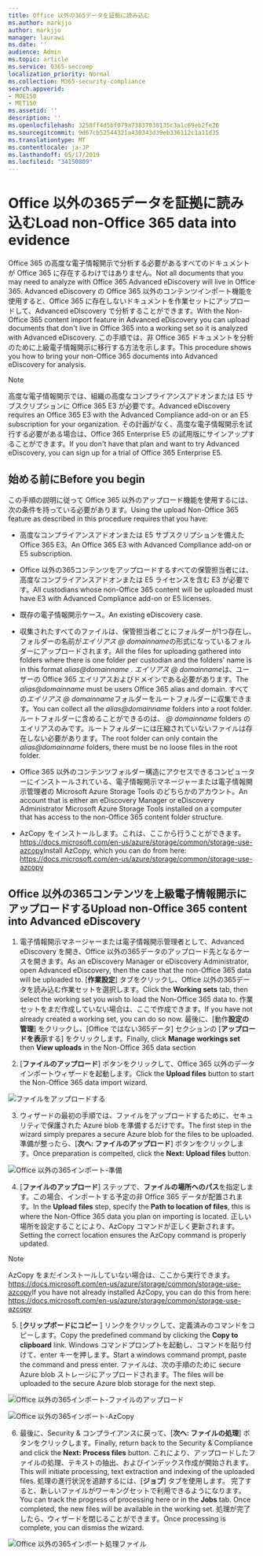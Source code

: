 ```yaml
---
title: Office 以外の365データを証拠に読み込む
ms.author: markjjo
author: markjjo
manager: laurawi
ms.date: ''
audience: Admin
ms.topic: article
ms.service: O365-seccomp
localization_priority: Normal
ms.collection: M365-security-compliance
search.appverid:
- MOE150
- MET150
ms.assetid: ''
description: ''
ms.openlocfilehash: 3258ff4d5bf079a73837038135c3a1c69eb2fe26
ms.sourcegitcommit: 9d67cb52544321a430343d39eb336112c1a11d35
ms.translationtype: MT
ms.contentlocale: ja-JP
ms.lasthandoff: 05/17/2019
ms.locfileid: "34150809"
---
```

# <a name="load-non-office-365-data-into-evidence"></a><span data-ttu-id="c4ff3-102">Office 以外の365データを証拠に読み込む</span><span class="sxs-lookup"><span data-stu-id="c4ff3-102">Load non-Office 365 data into evidence</span></span>

<span data-ttu-id="c4ff3-103">Office 365 の高度な電子情報開示で分析する必要があるすべてのドキュメントが Office 365 に存在するわけではありません。</span><span class="sxs-lookup"><span data-stu-id="c4ff3-103">Not all documents that you may need to analyze with Office 365 Advanced eDiscovery will live in Office 365.</span></span> <span data-ttu-id="c4ff3-104">Advanced eDiscovery の Office 365 以外のコンテンツインポート機能を使用すると、Office 365 に存在しないドキュメントを作業セットにアップロードして、Advanced eDiscovery で分析することができます。</span><span class="sxs-lookup"><span data-stu-id="c4ff3-104">With the Non-Office 365 content import feature in Advanced eDiscovery you can upload documents that don't live in Office 365 into a working set so it is analyzed with Advanced eDiscovery.</span></span> <span data-ttu-id="c4ff3-105">この手順では、非 Office 365 ドキュメントを分析のために上級電子情報開示に移行する方法を示します。</span><span class="sxs-lookup"><span data-stu-id="c4ff3-105">This procedure shows you how to bring your non-Office 365 documents into Advanced eDiscovery for analysis.</span></span>

>[!Note]
><span data-ttu-id="c4ff3-106">高度な電子情報開示では、組織の高度なコンプライアンスアドオンまたは E5 サブスクリプションに Office 365 E3 が必要です。</span><span class="sxs-lookup"><span data-stu-id="c4ff3-106">Advanced eDiscovery requires an Office 365 E3 with the Advanced Compliance add-on or an E5 subscription for your organization.</span></span> <span data-ttu-id="c4ff3-107">その計画がなく、高度な電子情報開示を試行する必要がある場合は、Office 365 Enterprise E5 の試用版にサインアップすることができます。</span><span class="sxs-lookup"><span data-stu-id="c4ff3-107">If you don't have that plan and want to try Advanced eDiscovery, you can sign up for a trial of Office 365 Enterprise E5.</span></span>

## <a name="before-you-begin"></a><span data-ttu-id="c4ff3-108">始める前に</span><span class="sxs-lookup"><span data-stu-id="c4ff3-108">Before you begin</span></span>
<span data-ttu-id="c4ff3-109">この手順の説明に従って Office 365 以外のアップロード機能を使用するには、次の条件を持っている必要があります。</span><span class="sxs-lookup"><span data-stu-id="c4ff3-109">Using the upload Non-Office 365 feature as described in this procedure requires that you have:</span></span>

- <span data-ttu-id="c4ff3-110">高度なコンプライアンスアドオンまたは E5 サブスクリプションを備えた Office 365 E3。</span><span class="sxs-lookup"><span data-stu-id="c4ff3-110">An Office 365 E3 with Advanced Compliance add-on or E5 subscription.</span></span>

- <span data-ttu-id="c4ff3-111">Office 以外の365コンテンツをアップロードするすべての保管担当者には、高度なコンプライアンスアドオンまたは E5 ライセンスを含む E3 が必要です。</span><span class="sxs-lookup"><span data-stu-id="c4ff3-111">All custodians whose non-Office 365 content will be uploaded must have E3 with Advanced Compliance add-on or E5 licenses.</span></span>

- <span data-ttu-id="c4ff3-112">既存の電子情報開示ケース。</span><span class="sxs-lookup"><span data-stu-id="c4ff3-112">An existing eDiscovery case.</span></span>

- <span data-ttu-id="c4ff3-113">収集されたすべてのファイルは、保管担当者ごとにフォルダーが1つ存在し、フォルダーの名前が*エイリアス @ domainname*の形式になっているフォルダーにアップロードされます。</span><span class="sxs-lookup"><span data-stu-id="c4ff3-113">All the files for uploading gathered into folders where there is one folder per custodian and the folders' name is in this format *alias@domainname* .</span></span> <span data-ttu-id="c4ff3-114">*エイリアス @ domainname*は、ユーザーの Office 365 エイリアスおよびドメインである必要があります。</span><span class="sxs-lookup"><span data-stu-id="c4ff3-114">The *alias@domainname* must be users Office 365 alias and domain.</span></span> <span data-ttu-id="c4ff3-115">すべての*エイリアス @ domainname*フォルダーをルートフォルダーに収集できます。</span><span class="sxs-lookup"><span data-stu-id="c4ff3-115">You can collect all the *alias@domainname* folders into a root folder.</span></span> <span data-ttu-id="c4ff3-116">ルートフォルダーに含めることができるのは、 *@ domainname* folders のエイリアスのみです。ルートフォルダーには圧縮されていないファイルは存在しない必要があります。</span><span class="sxs-lookup"><span data-stu-id="c4ff3-116">The root folder can only contain the *alias@domainname* folders, there must be no loose files in the root folder.</span></span>

- <span data-ttu-id="c4ff3-117">Office 365 以外のコンテンツフォルダー構造にアクセスできるコンピューターにインストールされている、電子情報開示マネージャーまたは電子情報開示管理者の Microsoft Azure Storage Tools のどちらかのアカウント。</span><span class="sxs-lookup"><span data-stu-id="c4ff3-117">An account that is either an eDiscovery Manager or eDiscovery Administrator Microsoft Azure Storage Tools installed on a computer that has access to the non-Office 365 content folder structure.</span></span>

- <span data-ttu-id="c4ff3-118">AzCopy をインストールします。これは、ここから行うことができます。https://docs.microsoft.com/en-us/azure/storage/common/storage-use-azcopy</span><span class="sxs-lookup"><span data-stu-id="c4ff3-118">Install AzCopy, which you can do from here: https://docs.microsoft.com/en-us/azure/storage/common/storage-use-azcopy</span></span>

## <a name="upload-non-office-365-content-into-advanced-ediscovery"></a><span data-ttu-id="c4ff3-119">Office 以外の365コンテンツを上級電子情報開示にアップロードする</span><span class="sxs-lookup"><span data-stu-id="c4ff3-119">Upload non-Office 365 content into Advanced eDiscovery</span></span>

1. <span data-ttu-id="c4ff3-120">電子情報開示マネージャーまたは電子情報開示管理者として、Advanced eDiscovery を開き、Office 以外の365データのアップロード先となるケースを開きます。</span><span class="sxs-lookup"><span data-stu-id="c4ff3-120">As an eDiscovery Manager or eDiscovery Administrator, open Advanced eDiscovery, then the case that the non-Office 365 data will be uploaded to.</span></span>  <span data-ttu-id="c4ff3-121">[**作業設定**] タブをクリックし、Office 以外の365データを読み込む作業セットを選択します。</span><span class="sxs-lookup"><span data-stu-id="c4ff3-121">Click the **Working sets** tab, then select the working set you wish to load the Non-Office 365 data to.</span></span>  <span data-ttu-id="c4ff3-122">作業セットをまだ作成していない場合は、ここで作成できます。</span><span class="sxs-lookup"><span data-stu-id="c4ff3-122">If you have not already created a working set, you can do so now.</span></span>  <span data-ttu-id="c4ff3-123">最後に、[動作**設定の管理**] をクリックし、[Office ではない365データ] セクションの [**アップロードを表示**する] をクリックします。</span><span class="sxs-lookup"><span data-stu-id="c4ff3-123">Finally, click **Manage workings set** then **View uploads** in the Non-Office 365 data section</span></span>

2. <span data-ttu-id="c4ff3-124">[**ファイルのアップロード**] ボタンをクリックして、Office 365 以外のデータインポートウィザードを起動します。</span><span class="sxs-lookup"><span data-stu-id="c4ff3-124">Click the **Upload files** button to start the Non-Office 365 data import wizard.</span></span>

![ファイルをアップロードする](../media/574f4059-4146-4058-9df3-ec97cf28d7c7.png)

3. <span data-ttu-id="c4ff3-126">ウィザードの最初の手順では、ファイルをアップロードするために、セキュリティで保護された Azure blob を準備するだけです。</span><span class="sxs-lookup"><span data-stu-id="c4ff3-126">The first step in the wizard simply prepares a secure Azure blob for the files to be uploaded.</span></span>  <span data-ttu-id="c4ff3-127">準備が整ったら、[**次へ: ファイルのアップロード**] ボタンをクリックします。</span><span class="sxs-lookup"><span data-stu-id="c4ff3-127">Once preparation is compelted, click the **Next: Upload files** button.</span></span>

![Office 以外の365インポート-準備](../media/0670a347-a578-454a-9b3d-e70ef47aec57.png)
 
4. <span data-ttu-id="c4ff3-129">[**ファイルのアップロード**] ステップで、**ファイルの場所へのパス**を指定します。この場合、インポートする予定の非 Office 365 データが配置されます。</span><span class="sxs-lookup"><span data-stu-id="c4ff3-129">In the **Upload files** step, specify the **Path to location of files**, this is where the Non-Office 365 data you plan on importing is located.</span></span>  <span data-ttu-id="c4ff3-130">正しい場所を設定することにより、AzCopy コマンドが正しく更新されます。</span><span class="sxs-lookup"><span data-stu-id="c4ff3-130">Setting the correct location ensures the AzCopy command is properly updated.</span></span>

> [!NOTE]
> <span data-ttu-id="c4ff3-131">AzCopy をまだインストールしていない場合は、ここから実行できます。https://docs.microsoft.com/en-us/azure/storage/common/storage-use-azcopy</span><span class="sxs-lookup"><span data-stu-id="c4ff3-131">If you have not already installed AzCopy, you can do this from here: https://docs.microsoft.com/en-us/azure/storage/common/storage-use-azcopy</span></span>

5. <span data-ttu-id="c4ff3-132">[**クリップボードにコピー** ] リンクをクリックして、定義済みのコマンドをコピーします。</span><span class="sxs-lookup"><span data-stu-id="c4ff3-132">Copy the predefined command by clicking the **Copy to clipboard** link.</span></span> <span data-ttu-id="c4ff3-133">Windows コマンドプロンプトを起動し、コマンドを貼り付けて、enter キーを押します。</span><span class="sxs-lookup"><span data-stu-id="c4ff3-133">Start a windows command prompt, paste the command and press enter.</span></span>  <span data-ttu-id="c4ff3-134">ファイルは、次の手順のために secure Azure blob ストレージにアップロードされます。</span><span class="sxs-lookup"><span data-stu-id="c4ff3-134">The files will be uploaded to the secure Azure blob storage for the next step.</span></span>

![Office 以外の365インポート-ファイルのアップロード](../media/3ea53b5d-7f9b-4dfc-ba63-90a38c14d41a.png)

![Office 以外の365インポート-AzCopy](../media/504e2dbe-f36f-4f36-9b08-04aea85d8250.png)

6. <span data-ttu-id="c4ff3-137">最後に、Security & コンプライアンスに戻って、[**次へ: ファイルの処理**] ボタンをクリックします。</span><span class="sxs-lookup"><span data-stu-id="c4ff3-137">Finally, return back to the Security & Compliance and click the **Next: Process files** button.</span></span>  <span data-ttu-id="c4ff3-138">これにより、アップロードしたファイルの処理、テキストの抽出、およびインデックス作成が開始されます。</span><span class="sxs-lookup"><span data-stu-id="c4ff3-138">This will initiate processing, text extraction and indexing of the uploaded files.</span></span>  <span data-ttu-id="c4ff3-139">処理の進行状況を追跡するには、[**ジョブ**] タブを使用します。 完了すると、新しいファイルがワーキングセットで利用できるようになります。</span><span class="sxs-lookup"><span data-stu-id="c4ff3-139">You can track the progress of processing here or in the **Jobs** tab.  Once completed, the new files will be available in the working set.</span></span>  <span data-ttu-id="c4ff3-140">処理が完了したら、ウィザードを閉じることができます。</span><span class="sxs-lookup"><span data-stu-id="c4ff3-140">Once processing is complete, you can dismiss the wizard.</span></span>

![Office 以外の365インポート処理ファイル](../media/218b1545-416a-4a9f-9b25-3b70e8508f67.png)

